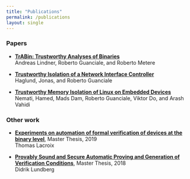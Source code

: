 ```yaml
---
title: "Publications"
permalink: /publications
layout: single
---
```


### Papers

- [**TrABin: Trustworthy Analyses of Binaries**](#)<br/>
  Andreas Lindner, Roberto Guanciale, and Roberto Metere

- [**Trustworthy Isolation of a Network Interface Controller**](#)<br/>
  Haglund, Jonas, and Roberto Guanciale

- [**Trustworthy Memory Isolation of Linux on Embedded Devices**](#)<br/>
  Nemati, Hamed, Mads Dam, Roberto Guanciale, Viktor Do, and Arash Vahidi

### Other work

- [**Experiments on automation of formal verification of devices at the binary level**](https://github.com/totorigolo/master-thesis/raw/master/main.pdf), Master Thesis, 2019<br/>
  Thomas Lacroix

- [**Provably Sound and Secure Automatic Proving and Generation of Verification Conditions**](http://urn.kb.se/resolve?urn=urn%3Anbn%3Ase%3Akth%3Adiva-239441), Master Thesis, 2018<br/>
  Didrik Lundberg


